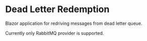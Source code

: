 # Dead Letter Redemption

Blazor application for redriving messages from dead letter queue.

Currently only RabbitMQ provider is supported.
